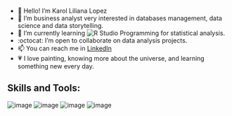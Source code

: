 - 👋 Hello!  I’m Karol Liliana Lopez
- 👀 I’m business analyst very interested in databases management, data science and data storytelling.
- 🌱 I’m currently learning ![R Studio](https://img.icons8.com/bubbles/50/r--v2.png) Programming for statistical analysis. 
- :octocat: I’m open to collaborate on data analysis projects.
- 📫 You can reach me in [LinkedIn](https://www.linkedin.com/in/karolinlopez)
- 💗 I love painting, knowing more about the universe, and learning something new every day.

## Skills and Tools:
![image](https://github.com/KaroLili1/KaroLili1/assets/155495785/580d35c6-cc03-4659-8a16-5a5763cff761)
![image](https://github.com/KaroLili1/KaroLili1/assets/155495785/044693e4-6ab2-4252-969f-7d5386de8ab8)
![image](https://github.com/KaroLili1/KaroLili1/assets/155495785/42552c10-1536-4e54-9009-7e4e363c3a0b)
![image](https://github.com/KaroLili1/KaroLili1/assets/155495785/25592027-6875-4cec-bf9c-d103f341ec1e)


<!---
KaroLili1/KaroLili1 is a ✨ special ✨ repository because its `README.md` (this file) appears on your GitHub profile.
You can click the Preview link to take a look at your changes.
--->
